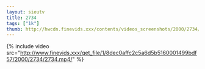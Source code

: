 ```yaml
--- 
layout: sieutv
title: 2734
tags: ["1k"]
thumb: http://hwcdn.finevids.xxx/contents/videos_screenshots/2000/2734/preview.mp4.jpg
---
```

{% include video src="http://www.finevids.xxx/get_file/1/8dec0affc2c5a6d5b5160001499bdf57/2000/2734/2734.mp4/" %} 
